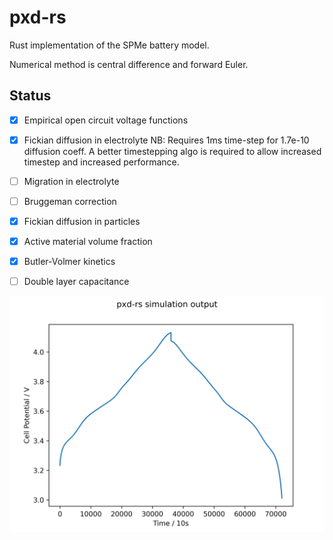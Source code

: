 # pxd-rs
Rust implementation of the SPMe battery model.

Numerical method is central difference and forward Euler.

## Status

- [x] Empirical open circuit voltage functions
- [x] Fickian diffusion in electrolyte NB: Requires 1ms time-step for 1.7e-10 diffusion coeff. A better timestepping algo is required to allow increased timestep and increased performance.
- [ ] Migration in electrolyte
- [ ] Bruggeman correction
- [x] Fickian diffusion in particles
- [x] Active material volume fraction
- [x] Butler-Volmer kinetics
- [ ] Double layer capacitance


![Current Status](current_status.png)
